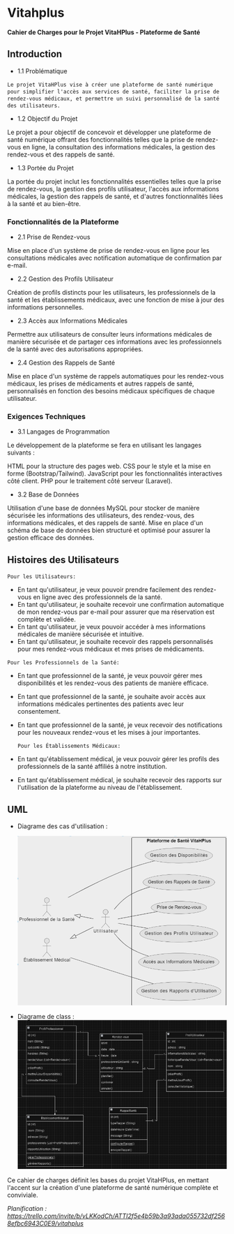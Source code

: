# Vitahplus
**Cahier de Charges pour le Projet VitaHPlus - Plateforme de Santé**

## Introduction


- 1.1 Problématique
```
Le projet VitaHPlus vise à créer une plateforme de santé numérique pour simplifier l'accès aux services de santé, faciliter la prise de rendez-vous médicaux, et permettre un suivi personnalisé de la santé des utilisateurs.
```
- 1.2 Objectif du Projet

Le projet a pour objectif de concevoir et développer une plateforme de santé numérique offrant des fonctionnalités telles que la prise de rendez-vous en ligne, la consultation des informations médicales, la gestion des rendez-vous et des rappels de santé.

- 1.3 Portée du Projet

La portée du projet inclut les fonctionnalités essentielles telles que la prise de rendez-vous, la gestion des profils utilisateur, l'accès aux informations médicales, la gestion des rappels de santé, et d'autres fonctionnalités liées à la santé et au bien-être.

### Fonctionnalités de la Plateforme
- 2.1 Prise de Rendez-vous

Mise en place d'un système de prise de rendez-vous en ligne pour les consultations médicales avec notification automatique de confirmation par e-mail.
- 2.2 Gestion des Profils Utilisateur

Création de profils distincts pour les utilisateurs, les professionnels de la santé et les établissements médicaux, avec une fonction de mise à jour des informations personnelles.
- 2.3 Accès aux Informations Médicales

Permettre aux utilisateurs de consulter leurs informations médicales de manière sécurisée et de partager ces informations avec les professionnels de la santé avec des autorisations appropriées.
- 2.4 Gestion des Rappels de Santé

Mise en place d'un système de rappels automatiques pour les rendez-vous médicaux, les prises de médicaments et autres rappels de santé, personnalisés en fonction des besoins médicaux spécifiques de chaque utilisateur.


### Exigences Techniques

- 3.1 Langages de Programmation

Le développement de la plateforme se fera en utilisant les langages suivants :

HTML pour la structure des pages web.
CSS pour le style et la mise en forme (Bootstrap/Tailwind).
JavaScript pour les fonctionnalités interactives côté client.
PHP pour le traitement côté serveur (Laravel).
- 3.2 Base de Données

Utilisation d'une base de données MySQL pour stocker de manière sécurisée les informations des utilisateurs, des rendez-vous, des informations médicales, et des rappels de santé.
Mise en place d'un schéma de base de données bien structuré et optimisé pour assurer la gestion efficace des données.

## Histoires des Utilisateurs
````
Pour les Utilisateurs:
````
* En tant qu'utilisateur, je veux pouvoir prendre facilement des rendez-vous en ligne avec des professionnels de la santé.
* En tant qu'utilisateur, je souhaite recevoir une confirmation automatique de mon rendez-vous par e-mail pour assurer que ma réservation est complète et validée.
* En tant qu'utilisateur, je veux pouvoir accéder à mes informations médicales de manière sécurisée et intuitive.
* En tant qu'utilisateur, je souhaite recevoir des rappels personnalisés pour mes rendez-vous médicaux et mes prises de médicaments.
````
Pour les Professionnels de la Santé:
````
* En tant que professionnel de la santé, je veux pouvoir gérer mes disponibilités et les rendez-vous des patients de manière efficace.
* En tant que professionnel de la santé, je souhaite avoir accès aux informations médicales pertinentes des patients avec leur consentement.
* En tant que professionnel de la santé, je veux recevoir des notifications pour les nouveaux rendez-vous et les mises à jour importantes.
  ````
  Pour les Établissements Médicaux:
  ````

* En tant qu'établissement médical, je veux pouvoir gérer les profils des professionnels de la santé affiliés à notre institution.
* En tant qu'établissement médical, je souhaite recevoir des rapports sur l'utilisation de la plateforme au niveau de l'établissement.


## UML

* Diagrame des cas d'utilisation :

  ![image](https://github.com/VoidGravity/Vitahplus/blob/main/UML/diagrame_des_cas_dutilisations.png)

* Diagrame de class :
  ![image](https://github.com/VoidGravity/Vitahplus/blob/main/UML/diagrame_de_class.png)




Ce cahier de charges définit les bases du projet VitaHPlus, en mettant l'accent sur la création d'une plateforme de santé numérique complète et conviviale.




*Planification : https://trello.com/invite/b/vLKKodCh/ATTI2f5e4b59b3a93ada055732df2568efbc6943C0E9/vitahplus*
